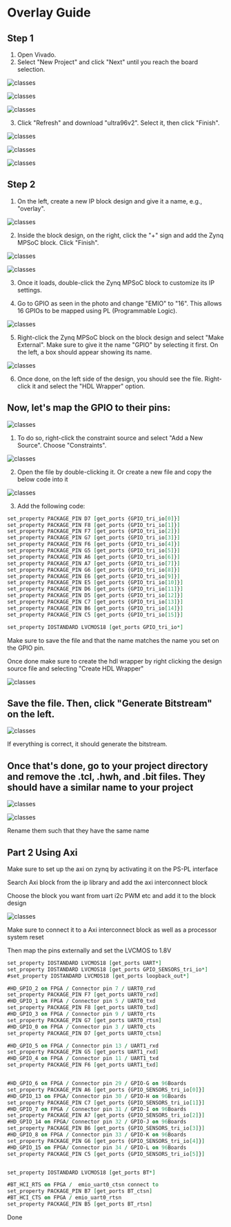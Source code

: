 # Overlay Guide

## **Step 1**

1. Open Vivado.
2. Select "New Project" and click "Next" until you reach the board selection.

![classes](./newproject.png)

![classes](./project_name.png)

![classes](./project_type.png)

3. Click "Refresh" and download "ultra96v2". Select it, then click "Finish".

![classes](./boards.png)

![classes](./ultra96v2_board.png)

![classes](./finish.png)

## **Step 2**

1. On the left, create a new IP block design and give it a name, e.g., "overlay".

![classes](./create_blockdesign.png)

2. Inside the block design, on the right, click the "+" sign and add the Zynq MPSoC block. Click "Finish".

![classes](./diagram.png)

![classes](./zynqip.png)

3. Once it loads, double-click the Zynq MPSoC block to customize its IP settings.

4. Go to GPIO as seen in the photo and change "EMIO" to "16". This allows 16 GPIOs to be mapped using PL (Programmable Logic).

![classes](./gpio.png)

5. Right-click the Zynq MPSoC block on the block design and select "Make External". Make sure to give it the name "GPIO" by selecting it 
first. On the left, a box should appear showing its name.

![classes](./ext_gpio.png)

6. Once done, on the left side of the design, you should see the file. Right-click it and select the "HDL Wrapper" option.

##  **Now, let's map the GPIO to their pins:**

![classes](./cns.png)

1. To do so, right-click the constraint source and select "Add a New Source". Choose "Constraints".

![classes](./add_constraint.png)

2. Open the file by double-clicking it. Or create a new file and copy the below code into it

![classes](./constraintsadd.png)

3. Add the following code:

```vhdl
set_property PACKAGE_PIN D7 [get_ports {GPIO_tri_io[0]}]
set_property PACKAGE_PIN F8 [get_ports {GPIO_tri_io[1]}]    
set_property PACKAGE_PIN F7 [get_ports {GPIO_tri_io[2]}]
set_property PACKAGE_PIN G7 [get_ports {GPIO_tri_io[3]}]
set_property PACKAGE_PIN F6 [get_ports {GPIO_tri_io[4]}]
set_property PACKAGE_PIN G5 [get_ports {GPIO_tri_io[5]}]
set_property PACKAGE_PIN A6 [get_ports {GPIO_tri_io[6]}]
set_property PACKAGE_PIN A7 [get_ports {GPIO_tri_io[7]}]             
set_property PACKAGE_PIN G6 [get_ports {GPIO_tri_io[8]}]             
set_property PACKAGE_PIN E6 [get_ports {GPIO_tri_io[9]}]             
set_property PACKAGE_PIN E5 [get_ports {GPIO_tri_io[10]}]           
set_property PACKAGE_PIN D6 [get_ports {GPIO_tri_io[11]}]           
set_property PACKAGE_PIN D5 [get_ports {GPIO_tri_io[12]}]            
set_property PACKAGE_PIN C7 [get_ports {GPIO_tri_io[13]}]
set_property PACKAGE_PIN B6 [get_ports {GPIO_tri_io[14]}]
set_property PACKAGE_PIN C5 [get_ports {GPIO_tri_io[15]}]

set_property IOSTANDARD LVCMOS18 [get_ports GPIO_tri_io*]
```

Make sure to save the file and that the name matches the name you set on the GPIO pin.

Once done make sure to create the hdl wrapper by right clicking the design source file and selecting "Create HDL Wrapper"

![classes](./hdl_wrapper.png)

## Save the file. Then, click "Generate Bitstream" on the left.

![classes](./gen_bit.png)

If everything is correct, it should generate the bitstream.

## Once that's done, go to your project directory and remove the .tcl, .hwh, and .bit files. They should have a similar name to your project

![classes](./bitstream.png)

![classes](./hwh.png)

Rename them such that they have the same name

## Part 2 Using Axi

Make sure to set up the axi on zynq by activating it on the PS-PL interface 

Search Axi block from the ip library and add the axi interconnect block

Choose the block you want from uart i2c PWM etc and add it to the block design

![classes](./uart.png)

Make sure to connect it to a Axi interconnect block as well as a processor system reset

Then map the pins externally and set the LVCMOS to 1.8V

```vhdl
set_property IOSTANDARD LVCMOS18 [get_ports UART*]
set_property IOSTANDARD LVCMOS18 [get_ports GPIO_SENSORS_tri_io*]
#set_property IOSTANDARD LVCMOS18 [get_ports loopback_out*]

#HD_GPIO_2 on FPGA / Connector pin 7 / UART0_rxd
set_property PACKAGE_PIN F7 [get_ports UART0_rxd]
#HD_GPIO_1 on FPGA / Connector pin 5 / UART0_txd
set_property PACKAGE_PIN F8 [get_ports UART0_txd]
#HD_GPIO_3 on FPGA / Connector pin 9 / UART0_rts
set_property PACKAGE_PIN G7 [get_ports UART0_rtsn]
#HD_GPIO_0 on FPGA / Connector pin 3 / UART0_cts
set_property PACKAGE_PIN D7 [get_ports UART0_ctsn]

#HD_GPIO_5 on FPGA / Connector pin 13 / UART1_rxd
set_property PACKAGE_PIN G5 [get_ports UART1_rxd]
#HD_GPIO_4 on FPGA / Connector pin 11 / UART1_txd
set_property PACKAGE_PIN F6 [get_ports UART1_txd]   


#HD_GPIO_6 on FPGA / Connector pin 29 / GPIO-G on 96Boards 
set_property PACKAGE_PIN A6 [get_ports {GPIO_SENSORS_tri_io[0]}] 
#HD_GPIO_13 on FPGA/ Connector pin 30 / GPIO-H on 96Boards                                                             
set_property PACKAGE_PIN C7 [get_ports {GPIO_SENSORS_tri_io[1]}] 
#HD_GPIO_7 on FPGA / Connector pin 31 / GPIO-I on 96Boards
set_property PACKAGE_PIN A7 [get_ports {GPIO_SENSORS_tri_io[2]}]
#HD_GPIO_14 on FPGA/ Connector pin 32 / GPIO-J on 96Boards 
set_property PACKAGE_PIN B6 [get_ports {GPIO_SENSORS_tri_io[3]}]
#HD_GPIO_8 on FPGA / Connector pin 33 / GPIO-K on 96Boards 
set_property PACKAGE_PIN G6 [get_ports {GPIO_SENSORS_tri_io[4]}] 
#HD_GPIO_15 on FPGA/ Connector pin 34 / GPIO-L on 96Boards                                                             
set_property PACKAGE_PIN C5 [get_ports {GPIO_SENSORS_tri_io[5]}] 


set_property IOSTANDARD LVCMOS18 [get_ports BT*]

#BT_HCI_RTS on FPGA /  emio_uart0_ctsn connect to 
set_property PACKAGE_PIN B7 [get_ports BT_ctsn]
#BT_HCI_CTS on FPGA / emio_uart0_rtsn
set_property PACKAGE_PIN B5 [get_ports BT_rtsn]
```

Done


